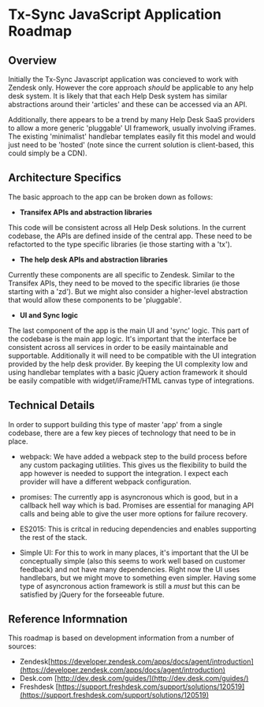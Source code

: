 Tx-Sync JavaScript Application Roadmap
==================

## Overview
Initially the Tx-Sync Javascript application was concieved to work with Zendesk only.  However the core approach *should* be applicable to any help desk system.  It is likely that that each Help Desk system has similar abstractions around their 'articles' and these can be accessed via an API.

Additionally, there appears to be a trend by many Help Desk SaaS providers to allow a more generic 'pluggable' UI framework, usually involving iFrames.  The existing 'minimalist' handlebar templates easily fit this model and would just need to be 'hosted' (note since the current solution is client-based, this could simply be a CDN).

## Architecture Specifics
The basic approach to the app can be broken down as follows:

- **Transifex APIs and abstraction libraries**

This code will be consistent across all Help Desk solutions.  In the current codebase, the APIs are defined inside of the central app.  These need to be refactorted to the type specific libraries (ie those starting with a 'tx').

- **The help desk APIs and abstraction libraries**

Currently these components are all specific to Zendesk.  Similar to the Transifex APIs, they need to be moved to the specific libraries (ie those starting with a 'zd').  But we might also consider a higher-level abstraction that would allow these components to be 'pluggable'.

- **UI and Sync logic**

The last component of the app is the main UI and 'sync' logic.  This part of the codebase is the main app logic.  It's important that the interface be consistent across all services in order to be easily maintainable and supportable.  Additionally it will need to be compatible with the UI integration provided by the help desk provider.  By keeping the UI complexity low and using handlebar templates with a basic jQuery action framework it should be easily compatible with widget/iFrame/HTML canvas type of integrations.

## Technical Details
In order to support building this type of master 'app' from a single codebase, there are a few key pieces of technology that need to be in place.

- webpack: We have added a webpack step to the build process before any custom packaging utilities.  This gives us the flexibility to build the app however is needed to support the integration.  I expect each provider will have a different webpack configuration.

- promises:  The currently app is asyncronous which is good, but in a callback hell way which is bad.  Promises are essential for managing API calls and being able to give the user more options for failure recovery.

- ES2015: This is critcal in reducing dependencies and enables supporting the rest of the stack.

- Simple UI: For this to work in many places, it's important that the UI be conceptually simple (also this seems to work well based on customer feedback) and not have many dependencies.  Right now the UI uses handlebars, but we might move to something even simpler.  Having some type of asyncronous action framework is still a *must* but this can be satisfied by jQuery for the forseeable future.

## Reference Informnation

This roadmap is based on development information from a number of sources:

- Zendesk[https://developer.zendesk.com/apps/docs/agent/introduction](https://developer.zendesk.com/apps/docs/agent/introduction)
- Desk.com [http://dev.desk.com/guides/](http://dev.desk.com/guides/)
- Freshdesk [https://support.freshdesk.com/support/solutions/120519](https://support.freshdesk.com/support/solutions/120519)

